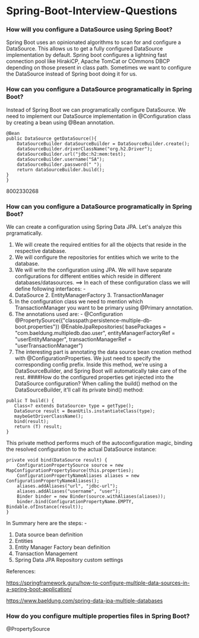 # Spring-Boot-Interview-Questions

### How will you configure a DataSource using Spring Boot?

Spring Boot uses an opinionated algorithms to  scan for and configure a DataSource. This allows us to get a fully configured DataSource
implementation by default.
Spring boot configures a lightning fast connection pool like HirakiCP, Apache TomCat or COmmons DBCP depending on those present in class path.
Sometimes we want to configure the DataSource instead of Spring boot doing it for us.

### How can you configure a DataSource programatically in Spring Boot?

Instead of Spring Boot we can programatically configure DataSource. We need to implement our DataSource implementation in @Configuration class by
creating a bean using @Bean annotation.

```
@Bean
public DataSource getDataSource(){
	DataSourceBuilder dataSourceBuilder = DataSourceBuilder.create();
	dataSourceBuilder.driverClassName("org.h2.Driver");
	dataSourceBuilder.url("jdbc:h2:mem:test);
	dataSourceBuilder.username("SA");
	dataSourceBuilder.password(" ");
	return dataSourceBuilder.build();
}
}
```
8002330268
### How can you configure a DataSource programatically in Spring Boot?

We can create a configuration using Spring Data JPA. Let's analyze this prgramatically.

1. We will create the required entities for all the objects that reside in the respective database.
2. We will configure the repositories for entities which we write to the database.
3. We will write the configuration using JPA. We will have separate configurations for different entities which reside in different databases/datasources.
==> In each of these configuration class we will define following interfaces: -
1. DataSource 2. EntityManagerFactory 3. TransactionManager 
4. In the configuration class we need to mention which TransactionManager you want to be primary using @Primary annotation.
5. The annotations used are: -
@Configuration
@PropertySource({"classpath:persistence-multiple-db-boot.properties"})
@EnableJpaRepositories(
  basePackages = "com.baeldung.multipledb.dao.user",
  entityManagerFactoryRef = "userEntityManager",
  transactionManagerRef = "userTransactionManager")
 6. The interesting part is annotating the data source bean creation method with @ConfigurationProperties. We just need to specify the corresponding config prefix. 
 Inside this method, we're using a DataSourceBuilder, and Spring Boot will automatically take care of the rest. 
 ####How do the configured properties get injected into the DataSource configuration?
 When calling the build() method on the DataSourceBuilder, it'll call its private bind() method:
 
 ```
 public T build() {
    Class<? extends DataSource> type = getType();
    DataSource result = BeanUtils.instantiateClass(type);
    maybeGetDriverClassName();
    bind(result);
    return (T) result;
}
```

This private method performs much of the autoconfiguration magic, binding the resolved configuration to the actual DataSource instance:

```
private void bind(DataSource result) {
    ConfigurationPropertySource source = new MapConfigurationPropertySource(this.properties);
    ConfigurationPropertyNameAliases aliases = new ConfigurationPropertyNameAliases();
    aliases.addAliases("url", "jdbc-url");
    aliases.addAliases("username", "user");
    Binder binder = new Binder(source.withAliases(aliases));
    binder.bind(ConfigurationPropertyName.EMPTY, Bindable.ofInstance(result));
}
```

In Summary here are the steps: -

1. Data source bean definition
2. Entities
3. Entity Manager Factory bean definition
4. Transaction Management
5. Spring Data JPA Repository custom settings  

References:

https://springframework.guru/how-to-configure-multiple-data-sources-in-a-spring-boot-application/

https://www.baeldung.com/spring-data-jpa-multiple-databases

### How do you configure multiple properties files in Spring Boot?

@PropertySource 


 
 